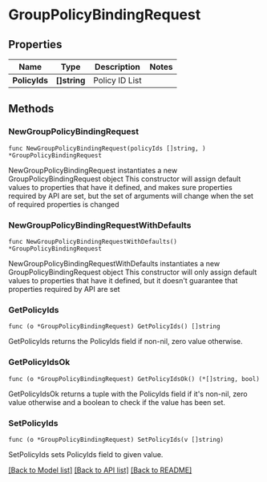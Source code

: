 # GroupPolicyBindingRequest

## Properties

Name | Type | Description | Notes
------------ | ------------- | ------------- | -------------
**PolicyIds** | **[]string** | Policy ID List | 

## Methods

### NewGroupPolicyBindingRequest

`func NewGroupPolicyBindingRequest(policyIds []string, ) *GroupPolicyBindingRequest`

NewGroupPolicyBindingRequest instantiates a new GroupPolicyBindingRequest object
This constructor will assign default values to properties that have it defined,
and makes sure properties required by API are set, but the set of arguments
will change when the set of required properties is changed

### NewGroupPolicyBindingRequestWithDefaults

`func NewGroupPolicyBindingRequestWithDefaults() *GroupPolicyBindingRequest`

NewGroupPolicyBindingRequestWithDefaults instantiates a new GroupPolicyBindingRequest object
This constructor will only assign default values to properties that have it defined,
but it doesn't guarantee that properties required by API are set

### GetPolicyIds

`func (o *GroupPolicyBindingRequest) GetPolicyIds() []string`

GetPolicyIds returns the PolicyIds field if non-nil, zero value otherwise.

### GetPolicyIdsOk

`func (o *GroupPolicyBindingRequest) GetPolicyIdsOk() (*[]string, bool)`

GetPolicyIdsOk returns a tuple with the PolicyIds field if it's non-nil, zero value otherwise
and a boolean to check if the value has been set.

### SetPolicyIds

`func (o *GroupPolicyBindingRequest) SetPolicyIds(v []string)`

SetPolicyIds sets PolicyIds field to given value.



[[Back to Model list]](../README.md#documentation-for-models) [[Back to API list]](../README.md#documentation-for-api-endpoints) [[Back to README]](../README.md)


